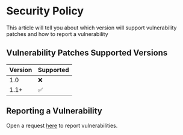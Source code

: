 # Security Policy
This article will tell you about which version will support vulnerability patches and how to report a vulnerability

## Vulnerability Patches Supported Versions


| Version | Supported          |
| ------- | ------------------ |
| 1.0     | ❌                 |
| 1.1+    | ✅                 |

## Reporting a Vulnerability
Open a request <a href="https://github.com/Optidev3455/Optidev3455.github.io/pulls">here</a> to report vulnerabilities.
